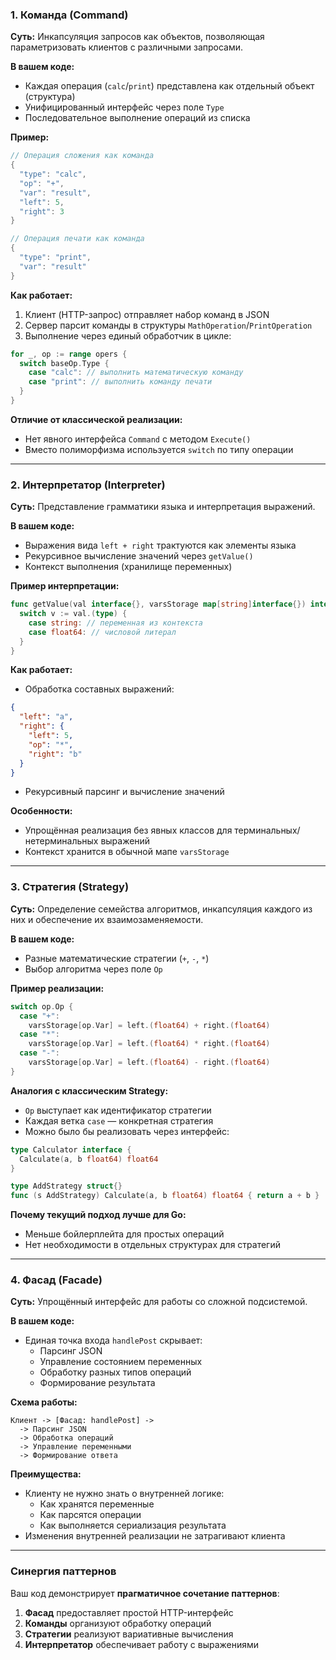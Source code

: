 

### 1. **Команда (Command)**
**Суть:** Инкапсуляция запросов как объектов, позволяющая параметризовать клиентов с различными запросами.

**В вашем коде:**
- Каждая операция (`calc`/`print`) представлена как отдельный объект (структура)
- Унифицированный интерфейс через поле `Type`
- Последовательное выполнение операций из списка

**Пример:**
```go
// Операция сложения как команда
{
  "type": "calc",
  "op": "+",
  "var": "result",
  "left": 5,
  "right": 3
}

// Операция печати как команда
{
  "type": "print",
  "var": "result"
}
```

**Как работает:**
1. Клиент (HTTP-запрос) отправляет набор команд в JSON
2. Сервер парсит команды в структуры `MathOperation`/`PrintOperation`
3. Выполнение через единый обработчик в цикле:
```go
for _, op := range opers {
  switch baseOp.Type {
    case "calc": // выполнить математическую команду
    case "print": // выполнить команду печати
  }
}
```

**Отличие от классической реализации:**
- Нет явного интерфейса `Command` с методом `Execute()`
- Вместо полиморфизма используется `switch` по типу операции

---

### 2. **Интерпретатор (Interpreter)**
**Суть:** Представление грамматики языка и интерпретация выражений.

**В вашем коде:**
- Выражения вида `left + right` трактуются как элементы языка
- Рекурсивное вычисление значений через `getValue()`
- Контекст выполнения (хранилище переменных)

**Пример интерпретации:**
```go
func getValue(val interface{}, varsStorage map[string]interface{}) interface{} {
  switch v := val.(type) {
    case string: // переменная из контекста
    case float64: // числовой литерал
  }
}
```

**Как работает:**
- Обработка составных выражений:
```json
{
  "left": "a",
  "right": {
    "left": 5,
    "op": "*",
    "right": "b"
  }
}
```
- Рекурсивный парсинг и вычисление значений

**Особенности:**
- Упрощённая реализация без явных классов для терминальных/нетерминальных выражений
- Контекст хранится в обычной мапе `varsStorage`

---

### 3. **Стратегия (Strategy)**
**Суть:** Определение семейства алгоритмов, инкапсуляция каждого из них и обеспечение их взаимозаменяемости.

**В вашем коде:**
- Разные математические стратегии (`+`, `-`, `*`)
- Выбор алгоритма через поле `Op`

**Пример реализации:**
```go
switch op.Op {
  case "+":
    varsStorage[op.Var] = left.(float64) + right.(float64)
  case "*":
    varsStorage[op.Var] = left.(float64) * right.(float64)
  case "-":
    varsStorage[op.Var] = left.(float64) - right.(float64)
}
```

**Аналогия с классическим Strategy:**
- `Op` выступает как идентификатор стратегии
- Каждая ветка `case` — конкретная стратегия
- Можно было бы реализовать через интерфейс:
```go
type Calculator interface {
  Calculate(a, b float64) float64
}

type AddStrategy struct{}
func (s AddStrategy) Calculate(a, b float64) float64 { return a + b }
```

**Почему текущий подход лучше для Go:**
- Меньше бойлерплейта для простых операций
- Нет необходимости в отдельных структурах для стратегий

---

### 4. **Фасад (Facade)**
**Суть:** Упрощённый интерфейс для работы со сложной подсистемой.

**В вашем коде:**
- Единая точка входа `handlePost` скрывает:
  - Парсинг JSON
  - Управление состоянием переменных
  - Обработку разных типов операций
  - Формирование результата

**Схема работы:**
```
Клиент -> [Фасад: handlePost] -> 
  -> Парсинг JSON 
  -> Обработка операций 
  -> Управление переменными 
  -> Формирование ответа
```

**Преимущества:**
- Клиенту не нужно знать о внутренней логике:
  - Как хранятся переменные
  - Как парсятся операции
  - Как выполняется сериализация результата
- Изменения внутренней реализации не затрагивают клиента

---

### Синергия паттернов
Ваш код демонстрирует **прагматичное сочетание паттернов**:
1. **Фасад** предоставляет простой HTTP-интерфейс
2. **Команды** организуют обработку операций
3. **Стратегии** реализуют вариативные вычисления
4. **Интерпретатор** обеспечивает работу с выражениями

